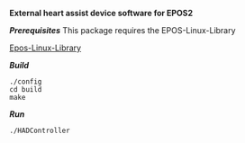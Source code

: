 **External heart assist device software for EPOS2**

***Prerequisites***
This package requires the EPOS-Linux-Library

[Epos-Linux-Library](https://www.maxonmotor.com/maxon/view/product/control/Positionierung/375711)


***Build***
```
./config
cd build
make
```

***Run***
```
./HADController

